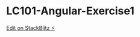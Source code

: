 # LC101-Angular-Exercise1

[Edit on StackBlitz ⚡️](https://stackblitz.com/edit/github-5t5c6l-ivppqi)